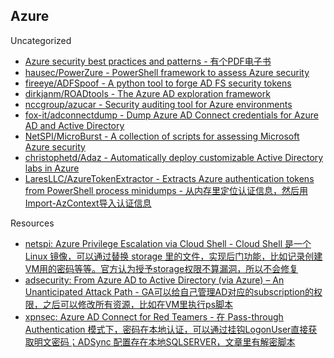 ## Azure

Uncategorized

* [Azure security best practices and patterns - 有个PDF电子书](https://docs.microsoft.com/en-us/azure/security/security-best-practices-and-patterns)
* [hausec/PowerZure - PowerShell framework to assess Azure security](https://github.com/hausec/PowerZure)
* [fireeye/ADFSpoof - A python tool to forge AD FS security tokens](https://github.com/fireeye/ADFSpoof)
* [dirkjanm/ROADtools - The Azure AD exploration framework](https://github.com/dirkjanm/ROADtools)
* [nccgroup/azucar - Security auditing tool for Azure environments](https://github.com/nccgroup/azucar/)
* [fox-it/adconnectdump - Dump Azure AD Connect credentials for Azure AD and Active Directory](https://github.com/fox-it/adconnectdump)
* [NetSPI/MicroBurst - A collection of scripts for assessing Microsoft Azure security](https://github.com/NetSPI/MicroBurst)
* [christophetd/Adaz - Automatically deploy customizable Active Directory labs in Azure](https://github.com/christophetd/Adaz)
* [LaresLLC/AzureTokenExtractor - Extracts Azure authentication tokens from PowerShell process minidumps - 从内存里定位认证信息，然后用Import-AzContext导入认证信息](https://github.com/LaresLLC/AzureTokenExtractor)

Resources

* [netspi: Azure Privilege Escalation via Cloud Shell - Cloud Shell 是一个 Linux 镜像，可以通过替换 storage 里的文件，实现后门功能，比如记录创建VM用的密码等等。官方认为授予storage权限不算漏洞，所以不会修复](https://blog.netspi.com/attacking-azure-cloud-shell/)
* [adsecurity: From Azure AD to Active Directory (via Azure) – An Unanticipated Attack Path - GA可以给自己管理AD对应的subscription的权限，之后可以修改所有资源，比如在VM里执行ps脚本](https://adsecurity.org/?p=4277)
* [xpnsec: Azure AD Connect for Red Teamers - 在 Pass-through Authentication 模式下，密码在本地认证，可以通过挂钩LogonUser直接获取明文密码；ADSync 配置存在本地SQLSERVER，文章里有解密脚本](https://blog.xpnsec.com/azuread-connect-for-redteam/)
